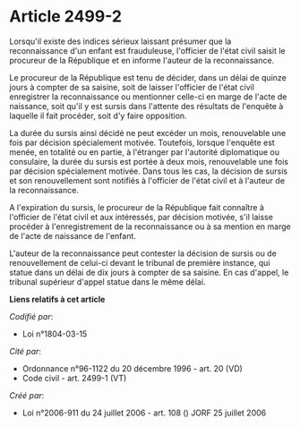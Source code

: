 # Article 2499-2

Lorsqu'il existe des indices sérieux laissant présumer que la reconnaissance d'un enfant est frauduleuse, l'officier de
l'état civil saisit le procureur de la République et en informe l'auteur de la reconnaissance.

Le procureur de la République est tenu de décider, dans un délai de quinze jours à compter de sa saisine, soit de laisser
l'officier de l'état civil enregistrer la reconnaissance ou mentionner celle-ci en marge de l'acte de naissance, soit qu'il y
est sursis dans l'attente des résultats de l'enquête à laquelle il fait procéder, soit d'y faire opposition.

La durée du sursis ainsi décidé ne peut excéder un mois, renouvelable une fois par décision spécialement motivée. Toutefois,
lorsque l'enquête est menée, en totalité ou en partie, à l'étranger par l'autorité diplomatique ou consulaire, la durée du
sursis est portée à deux mois, renouvelable une fois par décision spécialement motivée. Dans tous les cas, la décision de
sursis et son renouvellement sont notifiés à l'officier de l'état civil et à l'auteur de la reconnaissance.

A l'expiration du sursis, le procureur de la République fait connaître à l'officier de l'état civil et aux intéressés, par
décision motivée, s'il laisse procéder à l'enregistrement de la reconnaissance ou à sa mention en marge de l'acte de
naissance de l'enfant.

L'auteur de la reconnaissance peut contester la décision de sursis ou de renouvellement de celui-ci devant le tribunal de
première instance, qui statue dans un délai de dix jours à compter de sa saisine. En cas d'appel, le tribunal supérieur
d'appel statue dans le même délai.

**Liens relatifs à cet article**

_Codifié par_:

  - Loi n°1804-03-15

_Cité par_:

  - Ordonnance n°96-1122 du 20 décembre 1996 - art. 20 (VD)
  - Code civil - art. 2499-1 (VT)

_Créé par_:

  - Loi n°2006-911 du 24 juillet 2006 - art. 108 () JORF 25 juillet 2006
